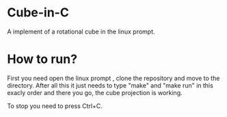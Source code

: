 # Cube-in-C
A implement of a rotational cube in the linux prompt.

# How to run?
First you need open the linux prompt , clone the repository and move to the directory. After all this it just needs to type "make" and "make run" in this exacly order and there you go, the cube projection is working. 

To stop you need to press Ctrl+C.
